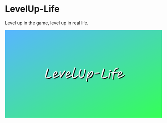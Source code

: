# LevelUp-Life
Level up in the game, level up in real life.

<p align="center">
  <img src="levelup-life-cover.png" alt="LevelUp-Life Cover"/>
</p>
